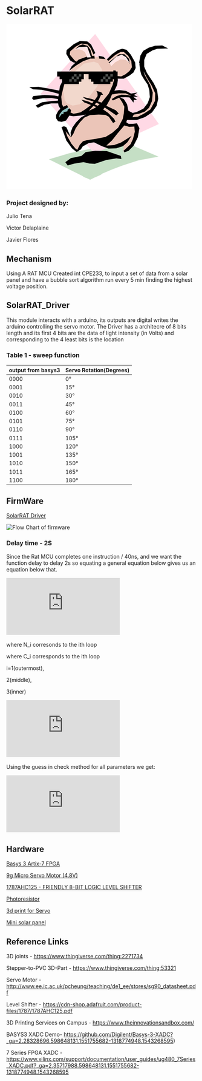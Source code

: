 # SolarRAT

![solar rat logo](https://github.com/ByVictorrr/SolarRAT/blob/master/images/SolarRat_Logo.png)

### Project designed by:
Julio Tena

Victor Delaplaine

Javier Flores 

## Mechanism
Using A RAT MCU Created int CPE233, to input a set of data from a solar panel and have a bubble sort algorithm run every 5 min finding the highest voltage position.


## SolarRAT_Driver

This module interacts with a arduino, its outputs are digital writes the arduino
controlling the servo motor. The Driver has a architecre of 8 bits length and
its first 4 bits are the data of light intensity (in Volts) and corresponding to
the 4 least bits is the location



### Table 1 - sweep function
 |  output from basys3  | Servo Rotation(Degrees)  | 
 |----------------------|--------------------------|
 |0000                  |    0°                    |  
 |0001                  |    15°                   |  
 |0010                  |    30°                   |
 |0011                  |    45°                   |  
 |0100                  |    60°                   |  
 |0101                  |    75°                   |  
 |0110                  |    90°                   |
 |0111                  |    105°                  |  
 |1000                  |    120°                  |  
 |1001                  |    135°                  |  
 |1010                  |    150°                  |
 |1011                  |    165°                  |  
 |1100                  |    180°                  | 
 

## FirmWare

[SolarRAT Driver](https://github.com/ByVictorrr/SolarRAT/blob/master/SolarRAT_Driver/ASM/main.asm)

![Flow Chart of firmware](https://github.com/ByVictorrr/SolarRAT/tree/master/SolarRAT_Driver/ASM/Flowcharts/images/main.png)

### Delay time - 2S

Since the Rat MCU completes one instruction / 40ns, and we want the function delay to delay 2s so equating a general equation below gives us an equation below that.

![gen equation delay](https://latex.codecogs.com/gif.latex?N_%7B1%2C2%2C3tot%7D%20%3D%20%5B%5B%5B%5BN_%7B3%7D*C_%7B3%7D%5D&plus;N_%7B2%7D%20%5D%20*C_%7B2%7D%5D%20&plus;%20N_1%5D*%20C_1%20&plus;%20N_%7Bol%7D%20%250)

where N_i corresonds to the ith loop

where C_i corresponds to the ith loop

i=1(outermost),

2(middle),

3(inner)

![eqn 2s Delay](https://latex.codecogs.com/gif.latex?C_1%3D%5Cfrac%7B50000000-N_o%7D%7BC_2%5Cleft%28N_2&plus;N_3C_3%5Cright%29&plus;N_1%7D%3B%5Cquad%20%5C%3AN_3%5Cne%20%5Cfrac%7B-N_1-N_2C_2%7D%7BC_3C_2%7D)

Using the guess in check method for all parameters we get:


![plugging in to 2s delay](https://latex.codecogs.com/gif.latex?C_1%28N_%7Bol%7D%20%3D2%20%2CN_1%20%3D%2010%2C%20N_2%20%3D%204%2C%20N_3%3D%206%2C%20C_2%20%3D%20176%2C%20C_3%20%3D236%20%29%20%5Capprox%20201%250)





## Hardware
[Basys 3 Artix-7 FPGA](https://store.digilentinc.com/basys-3-artix-7-fpga-trainer-board-recommended-for-introductory-users/)

[9g Micro Servo Motor (4.8V)](https://www.robotshop.com/en/9g-micro-servo-motor-4-8v.html)

[1787AHC125 - FRIENDLY 8-BIT LOGIC LEVEL SHIFTER](https://www.adafruit.com/product/735)

[Photoresistor](https://www.adafruit.com/product/161)

[3d print for Servo](https://www.thingiverse.com/thing:2271734)

[Mini solar panel](https://www.amazon.com/gp/product/B0736W4HK1/ref=ppx_yo_dt_b_asin_title_o01_s00?ie=UTF8&psc=1)


## Reference Links

3D joints - 
https://www.thingiverse.com/thing:2271734

Stepper-to-PVC 3D-Part - 
https://www.thingiverse.com/thing:53321

Servo Motor - 
http://www.ee.ic.ac.uk/pcheung/teaching/de1_ee/stores/sg90_datasheet.pdf

Level Shifter - 
https://cdn-shop.adafruit.com/product-files/1787/1787AHC125.pdf

3D Printing Services on Campus - 
https://www.theinnovationsandbox.com/

BASYS3 XADC Demo- 
https://github.com/Digilent/Basys-3-XADC?_ga=2.28328696.598648131.1551755682-1318774948.1543268595)

7 Series FPGA XADC - 
https://www.xilinx.com/support/documentation/user_guides/ug480_7Series_XADC.pdf?_ga=2.35717988.598648131.1551755682-1318774948.1543268595
